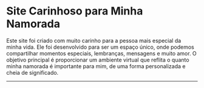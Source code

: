 # Site Carinhoso para Minha Namorada

Este site foi criado com muito carinho para a pessoa mais especial da minha vida. Ele foi desenvolvido para ser um espaço único, onde podemos compartilhar momentos especiais, lembranças, mensagens e muito amor. O objetivo principal é proporcionar um ambiente virtual que reflita o quanto minha namorada é importante para mim, de uma forma personalizada e cheia de significado.

---
